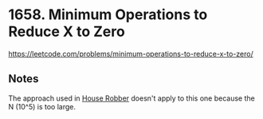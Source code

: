 # 1658. Minimum Operations to Reduce X to Zero

https://leetcode.com/problems/minimum-operations-to-reduce-x-to-zero/

## Notes

The approach used in [House Robber](../house_robber) doesn't apply to this one
because the N (10^5) is too large.